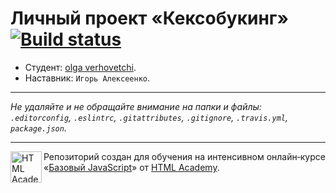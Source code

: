 # Личный проект «Кексобукинг» [![Build status][travis-image]][travis-url]

* Студент: [olga verhovetchi](https://up.htmlacademy.ru/javascript/9/user/92596).
* Наставник: `Игорь Алексеенко`.

---

_Не удаляйте и не обращайте внимание на папки и файлы:_<br>
_`.editorconfig`, `.eslintrc`, `.gitattributes`, `.gitignore`, `.travis.yml`, `package.json`._

---

<a href="https://htmlacademy.ru/intensive/javascript"><img align="left" width="50" height="50" title="HTML Academy" src="https://up.htmlacademy.ru/static/img/intensive/javascript/logo-for-github.svg"></a>

Репозиторий создан для обучения на интенсивном онлайн‑курсе «[Базовый JavaScript](https://htmlacademy.ru/intensive/javascript)» от [HTML Academy](https://htmlacademy.ru).

[travis-image]: https://travis-ci.org/htmlacademy-javascript/92596-keksobooking.svg?branch=master
[travis-url]: https://travis-ci.org/htmlacademy-javascript/92596-keksobooking
